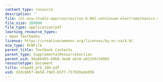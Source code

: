 ```yaml
---
content_type: resource
description: ''
file: /ol-ocw-studio-app/courses/res-6-001-continuum-electromechanics-spring-2009/d2dc845f8e5879d3b5f7717930ade956_chap04_prb_100.pdf
file_size: 269899
file_type: application/pdf
learning_resource_types:
- Open Textbooks
license: https://creativecommons.org/licenses/by-nc-sa/4.0/
ocw_type: OCWFile
parent_title: Textbook Contents
parent_type: SupplementalResourceSection
parent_uid: 94a6b993-49b0-3ea8-a5c0-a911b9c5d985
resourcetype: Document
title: chap04_prb_100.pdf
uid: d2dc845f-8e58-79d3-b5f7-717930ade956
---
```

